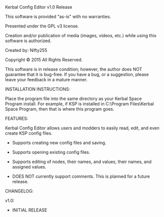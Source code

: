 ﻿Kerbal Config Editor
v1.0 Release

This software is provided "as-is" with no warranties.

Presented under the GPL v3 license.

Creation and/or publication of media (images, videos, etc.) while using this software is authorized.

Created by: Nifty255

Copyright © 2015 All Rights Reserved.


This software is in release condition; however, the author does NOT guarantee that it is bug-free.
If you have a bug, or a suggestion, please leave your feedback in a mature manner.


INSTALLATION INSTRUCTIONS:

Place the program file into the same directory as your Kerbal Space Program install.
For example, if KSP is installed in C:\Program Files\Kerbal Space Program, then that is where this program goes.

FEATURES:

Kerbal Config Editor allows users and modders to easily read, edit, and even create KSP config files.

- Supports creating new config files and saving.
- Supports opening existing config files.
- Supports editing of nodes, their names, and values, their names, and assigned values.

- DOES NOT currently support comments. This is planned for a future release.

CHANGELOG:

v1.0:
- INITIAL RELEASE